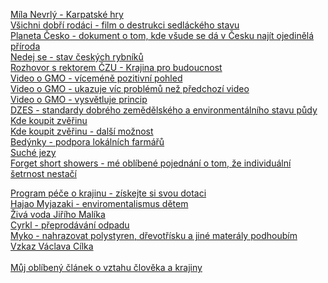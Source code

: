 [Míla Nevrlý - Karpatské hry](https://www.databazeknih.cz/knihy/karpatske-hry-42696)\
[Všichni dobří rodáci - film o destrukci sedláckého stavu](https://www.csfd.cz/film/4786-vsichni-dobri-rodaci/prehled/)\
[Planeta Česko - dokument o tom, kde všude se dá v Česku najít ojedinělá příroda](https://www.ceskatelevize.cz/porady/11355326735-planeta-cesko/21656227030/)\
[Nedej se - stav českých rybníků](https://www.ceskatelevize.cz/porady/1095913550-nedej-se/220562248420015-rybniky-v-nouzi/)\
[Rozhovor s rektorem ČZU - Krajina pro budoucnost](https://vesmir.cz/cz/casopis/archiv-casopisu/2020/cislo-12/krajina-pro-budoucnost.html)\
[Video o GMO - víceméně pozitivní pohled](https://www.youtube.com/watch?v=7TmcXYp8xu4)\
[Video o GMO - ukazuje víc problémů než předchozí video](https://www.youtube.com/watch?v=h4_t4Xgd4CA)\
[Video o GMO - vysvětluje princip](https://www.youtube.com/watch?v=aCm6gXlua48)\
[DZES - standardy dobrého zemědělského a environmentálního stavu půdy](http://eagri.cz/public/web/mze/dotace/kontroly-podminenosti-cross-compliance/dobry-zemedelsky-a-environmentalni-stav/shrnuti-informaci-k-podminkam-standardu.html)\
[Kde koupit zvěřinu](https://www.prozverinu.cz/)\
[Kde koupit zvěřinu - další možnost](https://www.zlesanastul.cz)\
[Bedýnky - podpora lokálních farmářů](https://www.svetbedynek.cz/)\
[Suché jezy](https://suchejezy.cz/)\
[Forget short showers - mé oblíbené pojednání o tom, že individuální šetrnost nestačí](https://orionmagazine.org/article/forget-shorter-showers/)

[Program péče o krajinu - získejte si svou dotaci](https://www.mzp.cz/cz/program_pece_krajina_vyzva_unor)\
[Hajao Myjazaki - enviromentalismus dětem](https://orionmagazine.org/article/the-worlds-of-hayao-miyazaki/)\
[Živá voda Jiřího Malíka](https://ekolist.cz/cz/publicistika/nazory-a-komentare/jindrichn-duras-model-zdonov-zdanlive-maly-projekt-ale-vyznamny-pro-celou-republiku)\
[Cyrkl - přeprodávání odpadu](https://www.cyrkl.com/en/)\
[Myko - nahrazovat polystyren, dřevotřísku a jiné materály podhoubím](https://www.cyrkl.com/cs/podhoubi-udrzitelne-budoucnosti-houby-misto-polystyrenu)\
[Vzkaz Václava Cílka](https://www.ceskatelevize.cz/porady/10160488386-vzkaz/210452801410008-vzkaz-vaclava-cilka/)\
\
[Můj oblíbený článek o vztahu člověka a krajiny](https://orionmagazine.org/article/dark-ecology/)
